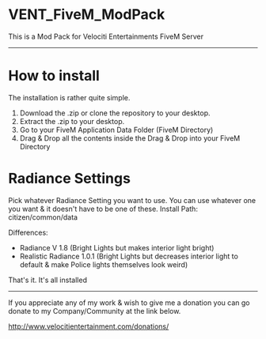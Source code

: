# VENT_FiveM_ModPack
This is a Mod Pack for Velociti Entertainments FiveM Server

---

# How to install
The installation is rather quite simple.

1. Download the .zip or clone the repository to your desktop.
2. Extract the .zip to your desktop.
3. Go to your FiveM Application Data Folder (FiveM Directory)
4. Drag & Drop all the contents inside the Drag & Drop into your FiveM Directory

# Radiance Settings
Pick whatever Radiance Setting you want to use. You can use whatever one you want & it doesn't have to be one of these.
Install Path: citizen/common/data

Differences: 
- Radiance V 1.8 (Bright Lights but makes interior light bright)
- Realistic Radiance 1.0.1 (Bright Lights but decreases interior light to default & make Police lights themselves look weird)

That's it. It's all installed

---

If you appreciate any of my work & wish to give me a donation you can go donate to my Company/Community at the link below.

http://www.velocitientertainment.com/donations/
